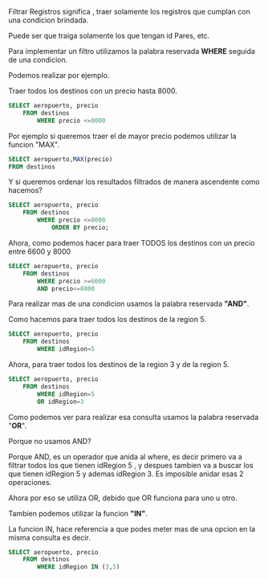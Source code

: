 
Filtrar Registros significa , traer solamente los registros que cumplan con una condicion brindada.

Puede ser que traiga solamente los que tengan id Pares, etc.

Para implementar un filtro utilizamos la palabra reservada **WHERE** seguida de una condicion.

Podemos realizar por ejemplo.

Traer todos los destinos con un precio hasta 8000.

```sql
SELECT aeropuerto, precio
	FROM destinos
		WHERE precio <=8000
```

Por ejemplo si queremos traer el de mayor precio podemos utilizar la funcion "MAX".

```sql
SELECT aeropuerto,MAX(precio)
FROM destinos
```

Y si queremos ordenar los resultados filtrados de manera ascendente como hacemos?


```sql
SELECT aeropuerto, precio
	FROM destinos
		WHERE precio <=8000
			ORDER BY precio;
```

Ahora, como podemos hacer para traer TODOS los destinos con un precio entre 6600 y 8000

```sql
SELECT aeropuerto, precio
	FROM destinos
		WHERE precio >=6600 
		AND precio<=8000
```

Para realizar mas de una condicion usamos la palabra reservada **"AND"**.

Como hacemos para traer todos los destinos de la region 5.

```sql
SELECT aeropuerto, precio
	FROM destinos
		WHERE idRegion=5 
```


Ahora, para traer todos los destinos de la region 3 y  de la region 5.

```sql
SELECT aeropuerto, precio
	FROM destinos
		WHERE idRegion=5
        OR idRegion=3
```

Como podemos ver para realizar esa consulta usamos la palabra reservada "**OR**".

Porque no usamos AND?

Porque AND, es un operador que anida al where, es decir primero va a filtrar todos los que tienen idRegion 5 , y despues tambien va a buscar los que tienen idRegion 5 y ademas idRegion 3.
Es imposible anidar esas 2 operaciones.

Ahora por eso se utiliza OR, debido que OR funciona para uno u otro.


Tambien podemos utilizar la funcion  **"IN"**.

La funcion IN, hace referencia a que podes meter mas de una opcion en la misma consulta es decir.

```sql
SELECT aeropuerto, precio
	FROM destinos
		WHERE idRegion IN (3,5)
```

 